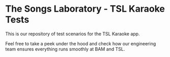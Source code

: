 # The Songs Laboratory - TSL Karaoke Tests

This is our repository of test scenarios for the TSL Karaoke app.

Feel free to take a peek under the hood and check how our engineering
team ensures everything runs smoothly at BAM and TSL.


